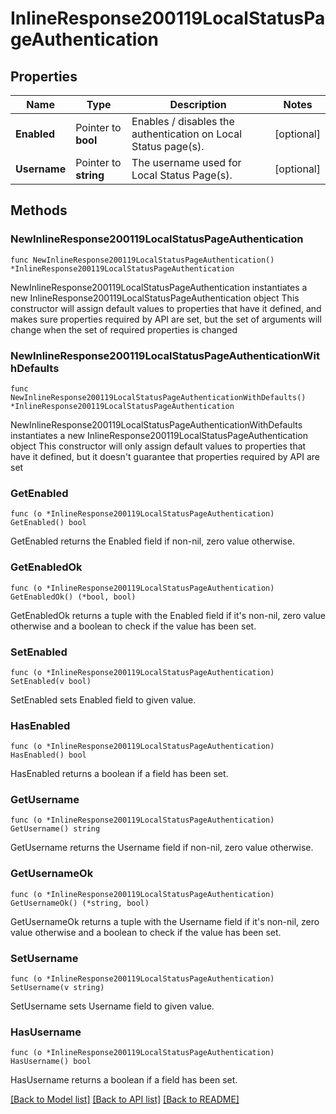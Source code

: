 # InlineResponse200119LocalStatusPageAuthentication

## Properties

Name | Type | Description | Notes
------------ | ------------- | ------------- | -------------
**Enabled** | Pointer to **bool** | Enables / disables the authentication on Local Status page(s). | [optional] 
**Username** | Pointer to **string** | The username used for Local Status Page(s). | [optional] 

## Methods

### NewInlineResponse200119LocalStatusPageAuthentication

`func NewInlineResponse200119LocalStatusPageAuthentication() *InlineResponse200119LocalStatusPageAuthentication`

NewInlineResponse200119LocalStatusPageAuthentication instantiates a new InlineResponse200119LocalStatusPageAuthentication object
This constructor will assign default values to properties that have it defined,
and makes sure properties required by API are set, but the set of arguments
will change when the set of required properties is changed

### NewInlineResponse200119LocalStatusPageAuthenticationWithDefaults

`func NewInlineResponse200119LocalStatusPageAuthenticationWithDefaults() *InlineResponse200119LocalStatusPageAuthentication`

NewInlineResponse200119LocalStatusPageAuthenticationWithDefaults instantiates a new InlineResponse200119LocalStatusPageAuthentication object
This constructor will only assign default values to properties that have it defined,
but it doesn't guarantee that properties required by API are set

### GetEnabled

`func (o *InlineResponse200119LocalStatusPageAuthentication) GetEnabled() bool`

GetEnabled returns the Enabled field if non-nil, zero value otherwise.

### GetEnabledOk

`func (o *InlineResponse200119LocalStatusPageAuthentication) GetEnabledOk() (*bool, bool)`

GetEnabledOk returns a tuple with the Enabled field if it's non-nil, zero value otherwise
and a boolean to check if the value has been set.

### SetEnabled

`func (o *InlineResponse200119LocalStatusPageAuthentication) SetEnabled(v bool)`

SetEnabled sets Enabled field to given value.

### HasEnabled

`func (o *InlineResponse200119LocalStatusPageAuthentication) HasEnabled() bool`

HasEnabled returns a boolean if a field has been set.

### GetUsername

`func (o *InlineResponse200119LocalStatusPageAuthentication) GetUsername() string`

GetUsername returns the Username field if non-nil, zero value otherwise.

### GetUsernameOk

`func (o *InlineResponse200119LocalStatusPageAuthentication) GetUsernameOk() (*string, bool)`

GetUsernameOk returns a tuple with the Username field if it's non-nil, zero value otherwise
and a boolean to check if the value has been set.

### SetUsername

`func (o *InlineResponse200119LocalStatusPageAuthentication) SetUsername(v string)`

SetUsername sets Username field to given value.

### HasUsername

`func (o *InlineResponse200119LocalStatusPageAuthentication) HasUsername() bool`

HasUsername returns a boolean if a field has been set.


[[Back to Model list]](../README.md#documentation-for-models) [[Back to API list]](../README.md#documentation-for-api-endpoints) [[Back to README]](../README.md)


